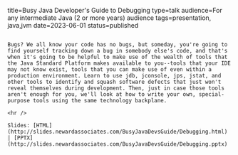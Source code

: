title=Busy Java Developer's Guide to Debugging
type=talk
audience=For any intermediate Java (2 or more years) audience
tags=presentation, java,jvm
date=2023-06-01
status=published
~~~~~~

Bugs? We all know your code has no bugs, but someday, you're going to find yourself tracking down a bug in somebody else's code, and that's when it's going to be helpful to make use of the wealth of tools that the Java Standard Platform makes available to you--tools that your IDE may not know exist, tools that you can make use of even within a production environment. Learn to use jdb, jconsole, jps, jstat, and other tools to identify and squash software defects that just won't reveal themselves during development. Then, just in case those tools aren't enough for you, we'll look at how to write your own, special-purpose tools using the same technology backplane.
    
<hr />

Slides: [HTML](http://slides.newardassociates.com/BusyJavaDevsGuide/Debugging.html) | [PPTX](http://slides.newardassociates.com/BusyJavaDevsGuide/Debugging.pptx)
